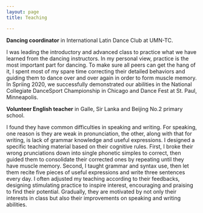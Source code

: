 ```yaml
---
layout: page
title: Teaching

---
```


**Dancing coordinator** in International Latin Dance Club at UMN-TC.

I was leading the introductory and advanced class to practice what we have learned from the dancing instructors. In my personal view, practice is the most important part for dancing. To make sure all peers can get the hang of it, I spent most of my spare time correcting their detailed behaviors and guiding them to dance over and over again in order to form muscle memory. In Spriing 2020, we successfully demonstrated our abilities in the National Collegiate DanceSport Championship in Chicago and Dance Fest at St. Paul, Minneapolis.


**Volunteer English teacher** in Galle, Sir Lanka and Beijing No.2 primary school.

I found they have common difficulties in speaking and writing. For speaking, one reason is they are weak in pronunciation, the other, along with that for writing, is lack of grammar knowledge and useful expressions. I designed a specific teaching material based on their cognitive rules. First, I broke their wrong prunciations down into single phonetic simples to correct, then guided them to consolidate their corrected ones by repeating until they have muscle memory. Second, I taught grammar and syntax use, then let them recite five pieces of useful expressions and write three sentences every day. I often adjusted my teaching according to their feedbacks, designing stimulating practice to inspire interest, encouraging and praising to find their potential. Gradually, they are motivated by not only their interests in class but also their improvements on speaking and writing abilities. 
